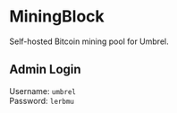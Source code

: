 # MiningBlock 
Self-hosted Bitcoin mining pool for Umbrel.

## Admin Login
Username: `umbrel`  
Password: `lerbmu`